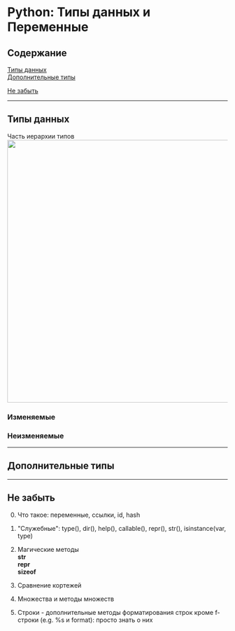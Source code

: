 # Python: Типы данных и Переменные    

## Содержание    

[Типы данных](#Типы-данных)        
[Дополнительные типы](#Дополнительные-типы)    

[Не забыть](#Не-забыть)    


----
## Типы данных
Часть иерархии типов 
<img src="https://i.ibb.co/CL8PXvh/image.png" width="800" height="600">  

### Изменяемые   

### Неизменяемые  



----
## Дополнительные типы  


----
## Не забыть  
0. Что такое: переменные, ссылки, id, hash  

1. "Служебные": type(), dir(), help(), callable(), repr(), str(), isinstance(var, type)  

1. Магические методы  
__str__  
__repr__  
__sizeof__  

2. Сравнение кортежей  

3. Множества и методы множеств  

4. Строки - дополнительные методы форматирования строк кроме f-строки (e.g. %s и format): просто знать о них
